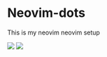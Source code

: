 # Neovim-dots
This is my neovim neovim setup

![](https://files.catbox.moe/xuh0y7.png)
![](https://files.catbox.moe/fgdv8t.png)
